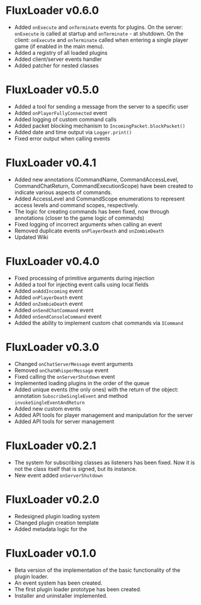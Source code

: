 # FluxLoader v0.6.0
- Added `onExecute` and `onTerminate` events for plugins. On the server: `onExecute` is called at startup and `onTerminate` - at shutdown. On the client: `onExecute` and `onTerminate` called when entering a single player game (if enabled in the main menu).
- Added a registry of all loaded plugins
- Added client/server events handler
- Added patcher for nested classes

# FluxLoader v0.5.0
- Added a tool for sending a message from the server to a specific user
- Added `onPlayerFullyConnected` event
- Added logging of custom command calls
- Added packet blocking mechanism to `IncomingPacket.blockPacket()`
- Added date and time output via `Logger.print()`
- Fixed error output when calling events

# FluxLoader v0.4.1
- Added new annotations (CommandName, CommandAccessLevel, CommandChatReturn, CommandExecutionScope) have been created to indicate various aspects of commands.
- Added AccessLevel and CommandScope enumerations to represent access levels and command scopes, respectively.
- The logic for creating commands has been fixed, now through annotations (closer to the game logic of commands)
- Fixed logging of incorrect arguments when calling an event
- Removed duplicate events `onPlayerDeath` and `onZombieDeath`
- Updated Wiki

# FluxLoader v0.4.0
- Fixed processing of primitive arguments during injection
- Added a tool for injecting event calls using local fields
- Added `onAddIncoming` event
- Added `onPlayerDeath` event
- Added `onZombieDeath` event
- Added `onSendChatCommand` event
- Added `onSendConsoleCommand` event
- Added the ability to implement custom chat commands via `ICommand`

# FluxLoader v0.3.0
- Changed `onChatServerMessage` event arguments
- Removed `onChatWhisperMessage` event
- Fixed calling the `onServerShutdown` event
- Implemented loading plugins in the order of the queue
- Added unique events (the only ones) with the return of the object: annotation `SubscribeSingleEvent` and method `invokeSingleEventAndReturn`
- Added new custom events
- Added API tools for player management and manipulation for the server
- Added API tools for server management

# FluxLoader v0.2.1
- The system for subscribing classes as listeners has been fixed. Now it is not the class itself that is signed, but its instance.
- New event added `onServerShutdown`

# FluxLoader v0.2.0
- Redesigned plugin loading system
- Changed plugin creation template
- Added metadata logic for the 

# FluxLoader v0.1.0
- Beta version of the implementation of the basic functionality of the plugin loader.
- An event system has been created.
- The first plugin loader prototype has been created.
- Installer and uninstaller implemented.
